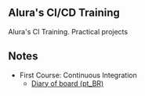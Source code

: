 Alura's CI/CD Training
---
Alura's CI Training. Practical projects

## Notes

- First Course: Continuous Integration
  + [Diary of board (pt_BR)](notes/000-diary-of-board.md)
